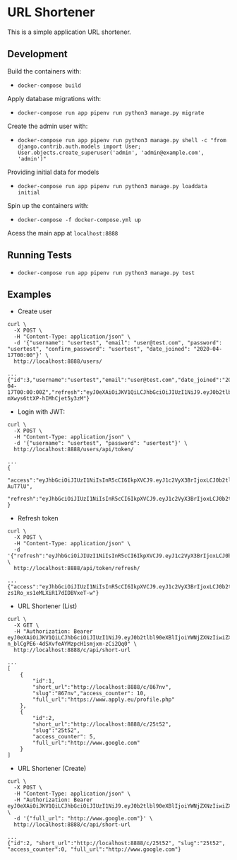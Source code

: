 # URL Shortener

This is a simple application URL shortener.

## Development

Build the containers with:

- `docker-compose build`

Apply database migrations with:

- `docker-compose run app pipenv run python3 manage.py migrate`

Create the admin user with:

- `docker-compose run app pipenv run python3 manage.py shell -c "from django.contrib.auth.models import User; User.objects.create_superuser('admin', 'admin@example.com', 'admin')"`

Providing initial data for models

- `docker-compose run app pipenv run python3 manage.py loaddata initial`

Spin up the containers with:

- `docker-compose -f docker-compose.yml up`

Acess the main app at `localhost:8888`

## Running Tests

- `docker-compose run app pipenv run python3 manage.py test`

## Examples

- Create user
```
curl \
  -X POST \
  -H "Content-Type: application/json" \
  -d '{"username": "usertest", "email": "user@test.com", "password": "usertest", "confirm_password": "usertest", "date_joined": "2020-04-17T00:00"}' \
  http://localhost:8888/users/

...
{"id":3,"username":"usertest","email":"user@test.com","date_joined":"2020-04-17T00:00:00Z","refresh":"eyJ0eXAiOiJKV1QiLCJhbGciOiJIUzI1NiJ9.eyJ0b2tlbl90eXBlIjoicmVmcmVzaCIsImV4cCI6MTU4NzIyMjA4NCwianRpIjoiZDU0MDEwY2ExOTZkNDVhNzk4ZDIwMmQ3NzQyZmVmMDIiLCJ1c2VyX2lkIjozfQ.sZinAMEEACNH2VlFC7CF3kAkCnoLiQNycCi17tEFD34","access":"eyJ0eXAiOiJKV1QiLCJhbGciOiJIUzI1NiJ9.eyJ0b2tlbl90eXBlIjoiYWNjZXNzIiwiZXhwIjoxNTg3MTM1OTg0LCJqdGkiOiJjZTNhYWRiMzJjOTY0NTQxYTEwYjI0MDg3MDg1YzgwMyIsInVzZXJfaWQiOjN9.VkuMnh04N4GOUGQ0bS-mXwys6ttXP-hIMhCjet5y3zM"}
```

- Login with JWT:
```
curl \
  -X POST \
  -H "Content-Type: application/json" \
  -d '{"username": "usertest", "password": "usertest"}' \
  http://localhost:8888/users/api/token/

...
{
  "access":"eyJhbGciOiJIUzI1NiIsInR5cCI6IkpXVCJ9.eyJ1c2VyX3BrIjoxLCJ0b2tlbl90eXBlIjoiYWNjZXNzIiwiY29sZF9zdHVmZiI6IuKYgyIsImV4cCI6MTIzNDU2LCJqdGkiOiJmZDJmOWQ1ZTFhN2M0MmU4OTQ5MzVlMzYyYmNhOGJjYSJ9.NHlztMGER7UADHZJlxNG0WSi22a2KaYSfd1S-AuT7lU",
  "refresh":"eyJhbGciOiJIUzI1NiIsInR5cCI6IkpXVCJ9.eyJ1c2VyX3BrIjoxLCJ0b2tlbl90eXBlIjoicmVmcmVzaCIsImNvbGRfc3R1ZmYiOiLimIMiLCJleHAiOjIzNDU2NywianRpIjoiZGUxMmY0ZTY3MDY4NDI3ODg5ZjE1YWMyNzcwZGEwNTEifQ.aEoAYkSJjoWH1boshQAaTkf8G3yn0kapko6HFRt7Rh4"
}
```

- Refresh token
```
curl \
  -X POST \
  -H "Content-Type: application/json" \
  -d '{"refresh":"eyJhbGciOiJIUzI1NiIsInR5cCI6IkpXVCJ9.eyJ1c2VyX3BrIjoxLCJ0b2tlbl90eXBlIjoicmVmcmVzaCIsImNvbGRfc3R1ZmYiOiLimIMiLCJleHAiOjIzNDU2NywianRpIjoiZGUxMmY0ZTY3MDY4NDI3ODg5ZjE1YWMyNzcwZGEwNTEifQ.aEoAYkSJjoWH1boshQAaTkf8G3yn0kapko6HFRt7Rh4"}' \
  http://localhost:8888/api/token/refresh/

...
{"access":"eyJhbGciOiJIUzI1NiIsInR5cCI6IkpXVCJ9.eyJ1c2VyX3BrIjoxLCJ0b2tlbl90eXBlIjoiYWNjZXNzIiwiY29sZF9zdHVmZiI6IuKYgyIsImV4cCI6MTIzNTY3LCJqdGkiOiJjNzE4ZTVkNjgzZWQ0NTQyYTU0NWJkM2VmMGI0ZGQ0ZSJ9.ekxRxgb9OKmHkfy-zs1Ro_xs1eMLXiR17dIDBVxeT-w"}
```

- URL Shortener (List)
```
curl \
  -X GET \
  -H "Authorization: Bearer eyJ0eXAiOiJKV1QiLCJhbGciOiJIUzI1NiJ9.eyJ0b2tlbl90eXBlIjoiYWNjZXNzIiwiZXhwIjoxNTg3MTM2NzkyLCJqdGkiOiIwODNjZmQ0YmY1YzQ0YmJlOGYzNjFjMGMyYTc4OTY1YyIsInVzZXJfaWQiOjN9.0oWT-n_blCgPE6-4dSXvfeAYMzpcH1smjxm-zCi2Qq0" \
  http://localhost:8888/c/api/short-url

...
[
    {
        "id":1, 
        "short_url":"http://localhost:8888/c/867nv",
        "slug":"867nv","access_counter": 10, 
        "full_url":"https://www.apply.eu/profile.php"
    },
    {
        "id":2,
        "short_url":"http://localhost:8888/c/25t52",
        "slug":"25t52",
        "access_counter": 5,
        "full_url":"http://www.google.com"
    }
]
```

- URL Shortener (Create)
```
curl \
  -X POST \
  -H "Content-Type: application/json" \
  -H "Authorization: Bearer eyJ0eXAiOiJKV1QiLCJhbGciOiJIUzI1NiJ9.eyJ0b2tlbl90eXBlIjoiYWNjZXNzIiwiZXhwIjoxNTg3MTM3NjE4LCJqdGkiOiI0ZGQ1NjY4NmU1OTM0NzZjYWMwN2ZmM2IwYmMzMTM4OCIsInVzZXJfaWQiOjN9.01OvgqJB4aSbdZZ0e2x6hJWRspgVWCVRWe6qcfY07Yc" \
  -d '{"full_url": "http://www.google.com"}' \
  http://localhost:8888/c/api/short-url

...
{"id":2, "short_url":"http://localhost:8888/c/25t52", "slug":"25t52", "access_counter":0, "full_url":"http://www.google.com"}
```